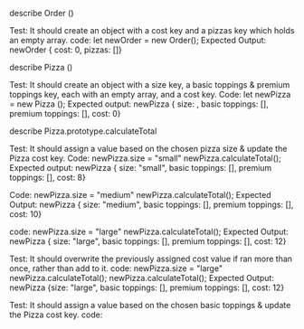 describe Order ()

Test: It should create an object with a cost key and a pizzas key which holds an empty array.
code: let newOrder = new Order();
Expected Output: newOrder { cost: 0, pizzas: []}

describe Pizza ()

Test: It should create an object with a size key, a basic toppings & premium toppings key, each with an empty array, and a cost key.
Code: let newPizza = new Pizza ();
Expected output: newPizza { size: , basic toppings: [], premium toppings: [], cost: 0}


describe Pizza.prototype.calculateTotal

Test: It should assign a value based on the chosen pizza size & update the Pizza cost key.
Code: 
newPizza.size = "small"
newPizza.calculateTotal();
Expected output: newPizza { size: "small", basic toppings: [], premium toppings: [], cost: 8}

Code: 
newPizza.size = "medium"
newPizza.calculateTotal();
Expected Output: newPizza { size: "medium", basic toppings: [], premium toppings: [], cost: 10}

code: 
newPizza.size = "large"
newPizza.calculateTotal();
Expected Output: newPizza { size: "large", basic toppings: [], premium toppings: [], cost: 12}

Test: It should overwrite the previously assigned cost value if ran more than once, rather than add to it.
code: newPizza.size = "large"
newPizza.calculateTotal();
newPizza.calculateTotal();
Expected Output: newPizza {size: "large", basic toppings: [], premium toppings: [], cost: 12}

Test: It should assign a value based on the chosen basic toppings & update the Pizza cost key.
code: 
